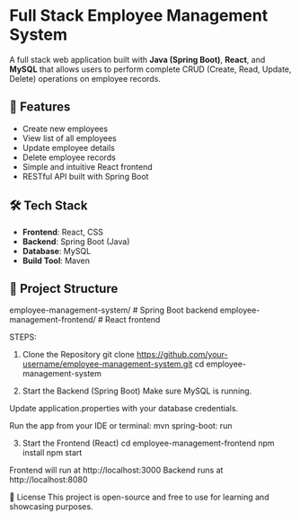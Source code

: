 # Full Stack Employee Management System

A full stack web application built with **Java (Spring Boot)**, **React**, and **MySQL** that allows users to perform complete CRUD (Create, Read, Update, Delete) operations on employee records.

## 🚀 Features

- Create new employees
- View list of all employees
- Update employee details
- Delete employee records
- Simple and intuitive React frontend
- RESTful API built with Spring Boot

## 🛠️ Tech Stack

- **Frontend**: React, CSS
- **Backend**: Spring Boot (Java)
- **Database**: MySQL
- **Build Tool**: Maven

## 📂 Project Structure
employee-management-system/ # Spring Boot backend employee-management-frontend/ # React frontend

STEPS:
 1. Clone the Repository
git clone https://github.com/your-username/employee-management-system.git
cd employee-management-system

2. Start the Backend (Spring Boot)
Make sure MySQL is running.

Update application.properties with your database credentials.

Run the app from your IDE or terminal:
mvn spring-boot: run



3. Start the Frontend (React)
cd employee-management-frontend
npm install
npm start

Frontend will run at http://localhost:3000
Backend runs at http://localhost:8080

📄 License
This project is open-source and free to use for learning and showcasing purposes.

